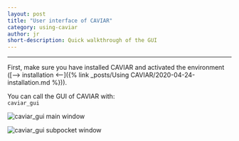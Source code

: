 ```yaml
---
layout: post
title: "User interface of CAVIAR"
category: using-caviar
author: jr
short-description: Quick walkthrough of the GUI 
---
```


-----

First, make sure you have installed CAVIAR and activated the environment ([--> installation <--]({% link _posts/Using CAVIAR/2020-04-24-installation.md %})).  

You can call the GUI of CAVIAR with:  
```caviar_gui```

![caviar_gui main window](/assets/gui_main.png)



![caviar_gui subpocket window](/assets/gui_sub.png)
